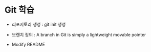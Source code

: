 # Git 학습

- 리포지토리 생성
  : git init 생성

- 브랜치 정의
  : A branch in Git is simply a lightweight movable pointer

- Modify README
